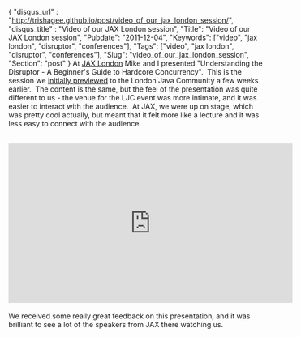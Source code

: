 {
 "disqus_url" : "http://trishagee.github.io/post/video_of_our_jax_london_session/",
 "disqus_title" : "Video of our JAX London session",
 "Title": "Video of our JAX London session",
 "Pubdate": "2011-12-04",
 "Keywords": ["video", "jax london", "disruptor", "conferences"],
 "Tags": ["video", "jax london", "disruptor", "conferences"],
 "Slug": "video_of_our_jax_london_session",
 "Section": "post"
}
At <a href="http://jaxlondon.com/">JAX London</a> Mike and I presented "Understanding the Disruptor - A Beginner's Guide to Hardcore Concurrency". &nbsp;This is the session we <a href="http://mechanitis.blogspot.com/2011/10/mike-and-i-debut-our-new-disruptor.html">initially previewed</a> to the London Java Community a few weeks earlier. &nbsp;The content is the same, but the feel of the presentation was quite different to us - the venue for the LJC event was more intimate, and it was easier to interact with the audience. &nbsp;At JAX, we were up on stage, which was pretty cool actually, but meant that it felt more like a lecture and it was less easy to connect with the audience.<br /><div><br /></div><div style="text-align: center;"><iframe allowfullscreen="" frameborder="0" height="315" src="http://www.youtube.com/embed/DCdGlxBbKU4" width="560"></iframe></div><div><div style="text-align: center;"><br /></div></div><div>We received some really great feedback on this presentation, and it was brilliant to see a lot of the speakers from JAX there watching us.</div>

